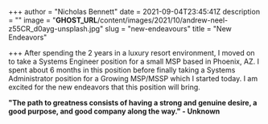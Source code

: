 +++
author = "Nicholas Bennett"
date = 2021-09-04T23:45:41Z
description = ""
image = "__GHOST_URL__/content/images/2021/10/andrew-neel-z55CR_d0ayg-unsplash.jpg"
slug = "new-endeavours"
title = "New Endeavors"

+++
After spending the 2 years in a luxury resort environment, I moved on to take a Systems Engineer position for a small MSP based in Phoenix, AZ. I spent about 6 months in this position before finally taking a Systems Administrator position for a Growing MSP/MSSP which I started today. I am excited for the new endeavors that this position will bring.

**"The path to greatness consists of having a strong and genuine desire, a good purpose, and good company along the way."  - Unknown**